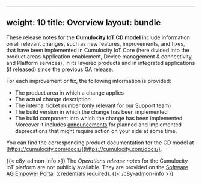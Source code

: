 
---
weight: 10
title: Overview
layout: bundle
---

These release notes for the **Cumulocity IoT CD model** include information on all relevant changes, such as new features, improvements, and fixes, that have been implemented in Cumulocity IoT Core (here divided into the product areas Application enablement, Device management & connectivity, and Platform services), in its layered products and in integrated applications (if released) since the previous GA release.

For each improvement or fix, the following information is provided:

- The product area in which a change applies
- The actual change description
- The internal ticket number (only relevant for our Support team)
- The build version in which the change has been implemented
- The build component into which the change has been implemented
Moreover it includes [announcements](/release-10-18+/announcements-10-18+/) for planned and implemented deprecations that might require action on your side at some time.

You can find the corresponding product documentation for the CD model at [https://cumulocity.com/docs/](https://cumulocity.com/docs/).

{{< c8y-admon-info >}}
The *Operations release notes* for the Cumulocity IoT platform are not publicly available. They are provided on the [Software AG Empower Portal](https://documentation.softwareag.com/) (credentials required).
{{< /c8y-admon-info >}}
